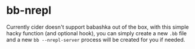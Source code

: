# bb-nrepl

Currently cider doesn't support babashka out of the box, with this simple hacky function (and optional hook), you can simply create a new `.bb` file and a new `bb --nrepl-server` process will be created for you if needed.
